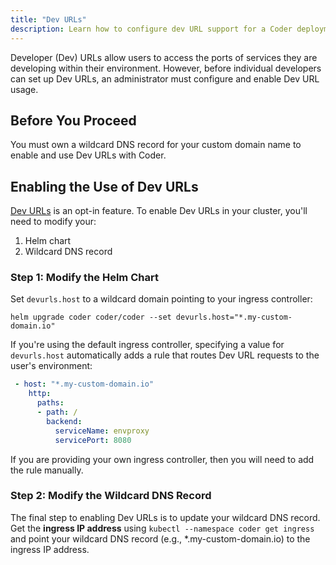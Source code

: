 ```yaml
---
title: "Dev URLs"
description: Learn how to configure dev URL support for a Coder deployment.
---
```


Developer (Dev) URLs allow users to access the ports of services they are
developing within their environment. However, before individual developers can
set up Dev URLs, an administrator must configure and enable Dev URL usage.

## Before You Proceed

You must own a wildcard DNS record for your custom domain name to enable and use
Dev URLs with Coder.

## Enabling the Use of Dev URLs

[Dev URLs](../environments/devurls.md) is an opt-in feature. To enable Dev URLs
in your cluster, you'll need to modify your:

1. Helm chart
1. Wildcard DNS record

### Step 1: Modify the Helm Chart

Set `devurls.host` to a wildcard domain pointing to your ingress controller:

```shell
helm upgrade coder coder/coder --set devurls.host="*.my-custom-domain.io"
```

If you're using the default ingress controller, specifying a value for
`devurls.host` automatically adds a rule that routes Dev URL requests to the
user's environment:

```yaml
 - host: "*.my-custom-domain.io"
    http:
      paths:
      - path: /
        backend:
          serviceName: envproxy
          servicePort: 8080
```

If you are providing your own ingress controller, then you will need to add the
rule manually.

### Step 2: Modify the Wildcard DNS Record

The final step to enabling Dev URLs is to update your wildcard DNS record. Get
the **ingress IP address** using `kubectl --namespace coder get ingress` and
point your wildcard DNS record (e.g., \*.my-custom-domain.io) to the ingress IP
address.
